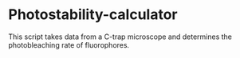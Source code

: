 # Photostability-calculator
This script takes data from a C-trap microscope and determines the photobleaching rate of fluorophores.

